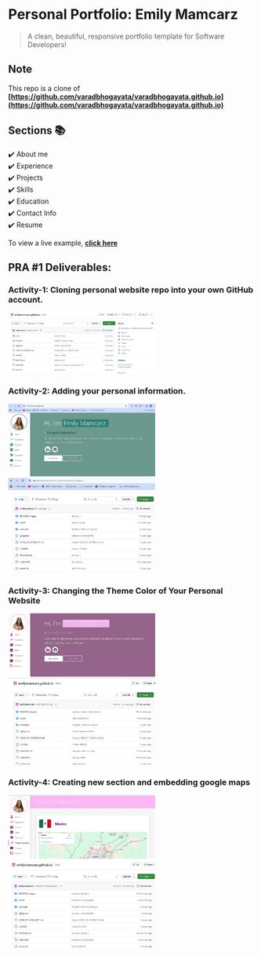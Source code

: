 # Personal Portfolio: Emily Mamcarz
> A clean, beautiful, responsive portfolio template for Software Developers!

## Note
This repo is a clone of **[https://github.com/varadbhogayata/varadbhogayata.github.io](https://github.com/varadbhogayata/varadbhogayata.github.io)**


## Sections 📚
✔️ About me\
✔️ Experience\
✔️ Projects \
✔️ Skills \
✔️ Education\
✔️ Contact Info\
✔️ Resume

To view a live example, **[click here](https://emilymamcarz.github.io/)**

## PRA #1 Deliverables:

### Activity-1: Cloning personal website repo into your own GitHub account.

<img src="README_images/ECE444-PRA1-Activity-1.png" alt="Activity #1 Screenshot" width="300"/>

### Activity-2: Adding your personal information.

<img src="README_images/ECE444-PRA1-Activity-2.1.png" alt="Activity #2.1 Screenshot" width="300"/>

<img src="README_images/ECE444-PRA1-Activity2.2.png" alt="Activity #2.1 Screenshot" width="300"/>

### Activity-3: Changing the Theme Color of Your Personal Website

<img src="README_images/ECE444-PRA1-Activity-3.1.png" alt="Activity #3.1 Screenshot" width="300"/>

<img src="README_images/ECE444-PRA1-Activity-3.2.png" alt="Activity #3.2 Screenshot" width="300"/>

### Activity-4: Creating new section and embedding google maps

<img src="README_images/ECE444-PRA1-Activity-4.1.png" alt="Activity #4.1 Screenshot" width="300"/>

<img src="README_images/ECE444-PRA1-Activity-4.2.png" alt="Activity #4.2 Screenshot" width="300"/>

